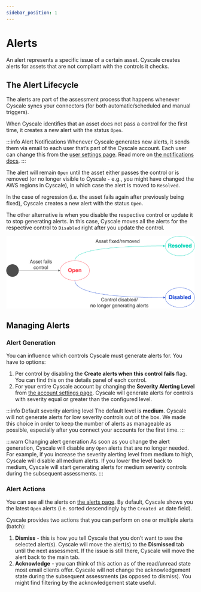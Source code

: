 ```yaml
---
sidebar_position: 1
---
```


# Alerts

An alert represents a specific issue of a certain asset. Cyscale creates alerts for assets that are not compliant with the controls it checks.

## The Alert Lifecycle

The alerts are part of the assessment process that happens whenever Cyscale syncs your connectors (for both automatic/scheduled and manual triggers).

When Cyscale identifies that an asset does not pass a control for the first time, it creates a new alert with the status `Open`.

:::info Alert Notifications
Whenever Cyscale generates new alerts, it sends them via email to each user that’s part of the Cyscale account. Each user can change this from the [user settings page](https://app.cyscale.com/user-settings). Read more on [the notifications docs](https://docs.cyscale.com/account/notifications).
:::

The alert will remain `Open` until the asset either passes the control or is removed (or no longer visible to Cyscale - e.g., you might have changed the AWS regions in Cyscale), in which case the alert is moved to `Resolved`.

In the case of regression (i.e. the asset fails again after previously being fixed), Cyscale creates a new alert with the status `Open`.

The other alternative is when you disable the respective control or update it to stop generating alerts. In this case, Cyscale moves all the alerts for the respective control to `Disabled` right after you update the control.

![Alert lifecycle](/img/alert-lifecycle.png)

## Managing Alerts

### Alert Generation

You can influence which controls Cyscale must generate alerts for. You have to options:

1. Per control by disabling the **Create alerts when this control fails** flag. You can find this on the details panel of each control.
2. For your entire Cyscale account by changing the **Severity Alerting Level** from [the account settings page](https://app.cyscale.com/account-settings). Cyscale will generate alerts for controls with severity equal or greater than the configured level.

:::info Default severity alerting level
The default level is **medium**. Cyscale will not generate alerts for low severity controls out of the box. We made this choice in order to keep the number of alerts as manageable as possible, especially after you connect your accounts for the first time.
:::

:::warn Changing alert generation
As soon as you change the alert generation, Cyscale will disable any `Open` alerts that are no longer needed. For example, if you increase the severity alerting level from medium to high, Cyscale will disable all medium alerts. If you lower the level back to medium, Cyscale will start generating alerts for medium severity controls during the subsequent assessments.
:::

### Alert Actions

You can see all the alerts on [the alerts page](https://app.cyscale.com/alerts). By default, Cyscale shows you the latest `Open` alerts (i.e. sorted descendingly by the `Created at` date field).

Cyscale provides two actions that you can perform on one or multiple alerts (batch):

1. **Dismiss** - this is how you tell Cyscale that you don’t want to see the selected alert(s). Cyscale will move the alert(s) to the **Dismissed** tab until the next assessment. If the issue is still there, Cyscale will move the alert back to the main tab.
2. **Acknowledge** - you can think of this action as of the read/unread state most email clients offer. Cyscale will not change the acknowledgement state during the subsequent assessments (as opposed to dismiss). You might find filtering by the acknowledgement state useful.
